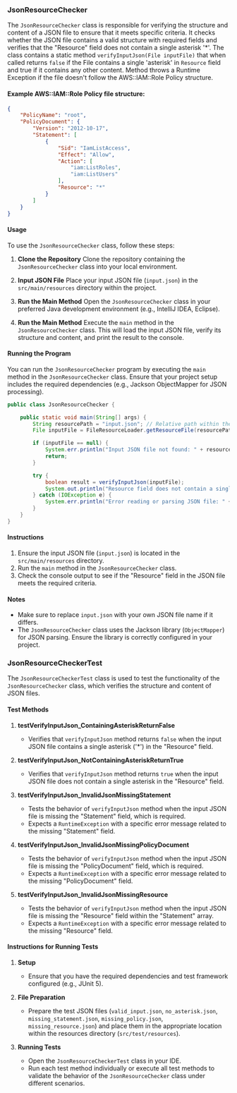 ### JsonResourceChecker

The `JsonResourceChecker` class is responsible for verifying the structure and content of a JSON file to ensure that it meets specific criteria. It checks whether the JSON file contains a valid structure with required fields and verifies that the "Resource" field does not contain a single asterisk '*'. The class contains a static method `verifyInputJson(File inputFile)` that when called returns `false` if the File contains a single 'asterisk' in `Resource` field and true if it contains any other content. Method throws a Runtime Exception if the file doesn't follow the AWS::IAM::Role Policy structure.

#### Example AWS::IAM::Role Policy file structure:
```json
{
    "PolicyName": "root",
    "PolicyDocument": {
        "Version": "2012-10-17",
        "Statement": [
            {
                "Sid": "IamListAccess",
                "Effect": "Allow",
                "Action": [
                    "iam:ListRoles",
                    "iam:ListUsers"
                ],
                "Resource": "*"
            }
        ]
    }
}
```
#### Usage
To use the `JsonResourceChecker` class, follow these steps:

1. **Clone the Repository**
   Clone the repository containing the `JsonResourceChecker` class into your local environment.

2. **Input JSON File**
   Place your input JSON file (`input.json`) in the `src/main/resources` directory within the project.

3. **Run the Main Method**
   Open the `JsonResourceChecker` class in your preferred Java development environment (e.g., IntelliJ IDEA, Eclipse).

4. **Run the Main Method**
   Execute the `main` method in the `JsonResourceChecker` class. This will load the input JSON file, verify its structure and content, and print the result to the console.

#### Running the Program
You can run the `JsonResourceChecker` program by executing the `main` method in the `JsonResourceChecker` class. Ensure that your project setup includes the required dependencies (e.g., Jackson ObjectMapper for JSON processing).

```java
public class JsonResourceChecker {

    public static void main(String[] args) {
        String resourcePath = "input.json"; // Relative path within the resources directory
        File inputFile = FileResourceLoader.getResourceFile(resourcePath, JsonResourceChecker.class);

        if (inputFile == null) {
            System.err.println("Input JSON file not found: " + resourcePath);
            return;
        }

        try {
            boolean result = verifyInputJson(inputFile);
            System.out.println("Resource field does not contain a single asterisk: " + result);
        } catch (IOException e) {
            System.err.println("Error reading or parsing JSON file: " + e.getMessage());
        }
    }
}
```

#### Instructions
1. Ensure the input JSON file (`input.json`) is located in the `src/main/resources` directory.
2. Run the `main` method in the `JsonResourceChecker` class.
3. Check the console output to see if the "Resource" field in the JSON file meets the required criteria.

#### Notes
- Make sure to replace `input.json` with your own JSON file name if it differs.
- The `JsonResourceChecker` class uses the Jackson library (`ObjectMapper`) for JSON parsing. Ensure the library is correctly configured in your project.

### JsonResourceCheckerTest

The `JsonResourceCheckerTest` class is used to test the functionality of the `JsonResourceChecker` class, which verifies the structure and content of JSON files.

#### Test Methods

1. **testVerifyInputJson_ContainingAsteriskReturnFalse**
    - Verifies that `verifyInputJson` method returns `false` when the input JSON file contains a single asterisk ('*') in the "Resource" field.

2. **testVerifyInputJson_NotContainingAsteriskReturnTrue**
    - Verifies that `verifyInputJson` method returns `true` when the input JSON file does not contain a single asterisk in the "Resource" field.

3. **testVerifyInputJson_InvalidJsonMissingStatement**
    - Tests the behavior of `verifyInputJson` method when the input JSON file is missing the "Statement" field, which is required.
    - Expects a `RuntimeException` with a specific error message related to the missing "Statement" field.

4. **testVerifyInputJson_InvalidJsonMissingPolicyDocument**
    - Tests the behavior of `verifyInputJson` method when the input JSON file is missing the "PolicyDocument" field, which is required.
    - Expects a `RuntimeException` with a specific error message related to the missing "PolicyDocument" field.

5. **testVerifyInputJson_InvalidJsonMissingResource**
    - Tests the behavior of `verifyInputJson` method when the input JSON file is missing the "Resource" field within the "Statement" array.
    - Expects a `RuntimeException` with a specific error message related to the missing "Resource" field.

#### Instructions for Running Tests

1. **Setup**
    - Ensure that you have the required dependencies and test framework configured (e.g., JUnit 5).

2. **File Preparation**
    - Prepare the test JSON files (`valid_input.json`, `no_asterisk.json`, `missing_statement.json`, `missing_policy.json`, `missing_resource.json`) and place them in the appropriate location within the resources directory (`src/test/resources`).

3. **Running Tests**
    - Open the `JsonResourceCheckerTest` class in your IDE.
    - Run each test method individually or execute all test methods to validate the behavior of the `JsonResourceChecker` class under different scenarios.
